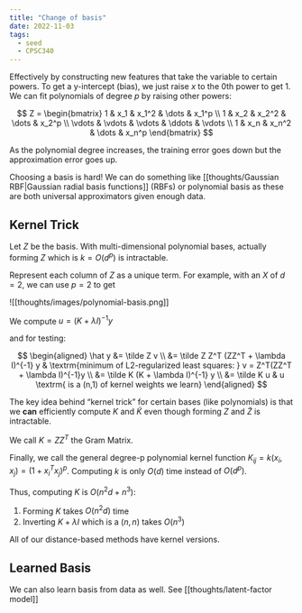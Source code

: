 ```yaml
---
title: "Change of basis"
date: 2022-11-03
tags:
  - seed
  - CPSC340
---
```


Effectively by constructing new features that take the variable to certain powers. To get a y-intercept (bias), we just raise $x$ to the 0th power to get 1. We can fit polynomials of degree $p$ by raising other powers:

$$
Z =
\begin{bmatrix}
1 & x_1 & x_1^2 & \dots & x_1^p \\
1 & x_2 & x_2^2 & \dots & x_2^p \\
\vdots & \vdots & \vdots & \ddots & \vdots \\
1 & x_n & x_n^2 & \dots & x_n^p
\end{bmatrix}
$$

As the polynomial degree increases, the training error goes down but the approximation error goes up.

Choosing a basis is hard! We can do something like [[thoughts/Gaussian RBF|Gaussian radial basis functions]] (RBFs) or polynomial basis as these are both universal approximators given enough data.

## Kernel Trick

Let $Z$ be the basis. With multi-dimensional polynomial bases, actually forming $Z$ which is $k = O(d^p)$ is intractable.

Represent each column of $Z$ as a unique term. For example, with an $X$ of $d=2$, we can use $p=2$ to get

![[thoughts/images/polynomial-basis.png]]

We compute $u = (K + \lambda I)^{-1}y$

and for testing:

$$
\begin{aligned}
\hat y &= \tilde Z v \\
&= \tilde Z Z^T (ZZ^T + \lambda I)^{-1} y & \textrm{minimum of L2-regularized least squares: } v = Z^T(ZZ^T + \lambda I)^{-1}y \\
&= \tilde K (K + \lambda I)^{-1} y \\
&= \tilde K u & u \textrm{ is a (n,1) of kernel weights we learn}
\end{aligned}
$$

The key idea behind “kernel trick” for certain bases (like polynomials) is that we **can** efficiently compute $K$ and $\tilde K$ even though forming $Z$ and $\tilde Z$ is intractable.

We call $K = ZZ^T$ the Gram Matrix.

Finally, we call the general degree-p polynomial kernel function $K_{ij} = k(x_i, x_j) = (1 + x_i^Tx_j)^p$. Computing $k$ is only $O(d)$ time instead of $O(d^p)$.

Thus, computing $K$ is $O(n^2d + n^3)$:

1. Forming $K$ takes $O(n^2d)$ time
2. Inverting $K+\lambda I$ which is a $(n,n)$ takes $O(n^3)$

All of our distance-based methods have kernel versions.

## Learned Basis

We can also learn basis from data as well. See [[thoughts/latent-factor model]]
